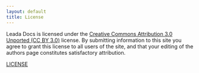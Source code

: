 ```yaml
---
layout: default
title: License
---
```


Leada Docs is licensed under the [Creative Commons Attribution 3.0 Unported (CC BY 3.0)](http://creativecommons.org/licenses/by/3.0/) license. By submitting information to this site you agree to grant this license to all users of the site, and that your editing of the authors page constitutes satisfactory attribution.

[LICENSE](/LICENSE-CC-BY.html)
